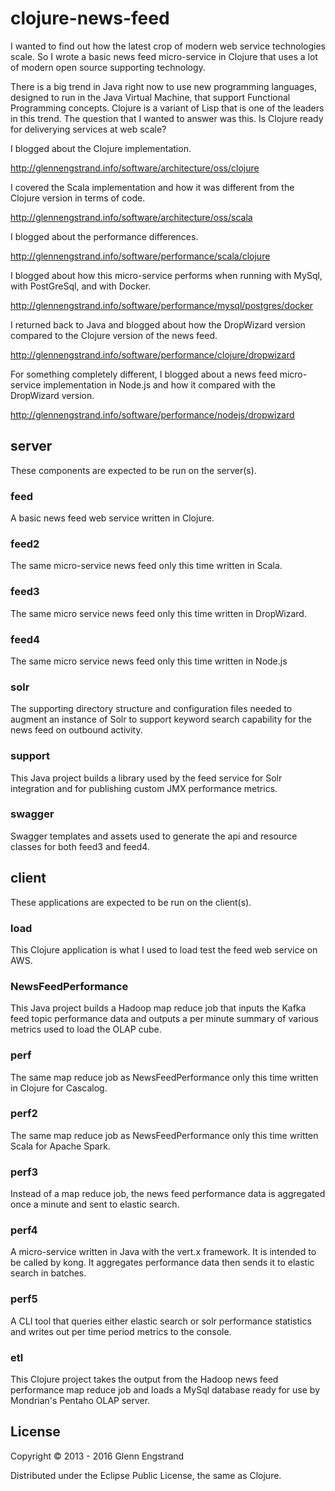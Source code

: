# clojure-news-feed

I wanted to find out how the latest crop of modern web service technologies scale. So I wrote a basic news feed micro-service in Clojure that uses a lot of modern open source supporting technology.

There is a big trend in Java right now to use new programming languages, designed to run in the Java Virtual Machine, that support Functional Programming concepts. Clojure is a variant of Lisp that is one of the leaders in this trend. The question that I wanted to answer was this. Is Clojure ready for deliverying services at web scale?

I blogged about the Clojure implementation.

http://glennengstrand.info/software/architecture/oss/clojure

I covered the Scala implementation and how it was different from the Clojure version in terms of code.

http://glennengstrand.info/software/architecture/oss/scala

I blogged about the performance differences.

http://glennengstrand.info/software/performance/scala/clojure

I blogged about how this micro-service performs when running with MySql, with PostGreSql, and with Docker.

http://glennengstrand.info/software/performance/mysql/postgres/docker

I returned back to Java and blogged about how the DropWizard version compared to the Clojure version of the news feed.

http://glennengstrand.info/software/performance/clojure/dropwizard

For something completely different, I blogged about a news feed micro-service implementation in Node.js and how it compared with the DropWizard version.

http://glennengstrand.info/software/performance/nodejs/dropwizard

## server

These components are expected to be run on the server(s).

### feed

A basic news feed web service written in Clojure.

### feed2

The same micro-service news feed only this time written in Scala.

### feed3

The same micro service news feed only this time written in DropWizard.

### feed4

The same micro service news feed only this time written in Node.js

### solr

The supporting directory structure and configuration files needed to augment an instance of Solr to support keyword search capability for the news feed on outbound activity.

### support

This Java project builds a library used by the feed service for Solr integration and for publishing custom JMX performance metrics.

### swagger

Swagger templates and assets used to generate the api and resource classes for both feed3 and feed4.

## client

These applications are expected to be run on the client(s).

### load

This Clojure application is what I used to load test the feed web service on AWS.

### NewsFeedPerformance

This Java project builds a Hadoop map reduce job that inputs the Kafka feed topic performance data and outputs a per minute summary of various metrics used to load the OLAP cube.

### perf

The same map reduce job as NewsFeedPerformance only this time written in Clojure for Cascalog.

### perf2

The same map reduce job as NewsFeedPerformance only this time written Scala for Apache Spark.

### perf3

Instead of a map reduce job, the news feed performance data is aggregated once a minute and sent to elastic search.

### perf4

A micro-service written in Java with the vert.x framework. It is intended to be called by kong. It aggregates performance data then sends it to elastic search in batches.

### perf5

A CLI tool that queries either elastic search or solr performance statistics and writes out per time period metrics to the console.

### etl

This Clojure project takes the output from the Hadoop news feed performance map reduce job and loads a MySql database ready for use by Mondrian's Pentaho OLAP server.

## License

Copyright © 2013 - 2016 Glenn Engstrand

Distributed under the Eclipse Public License, the same as Clojure.
